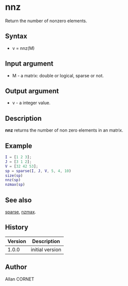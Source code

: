 

# nnz

Return the number of nonzero elements.

## Syntax

- v = nnz(M)

## Input argument

 - M - a matrix: double or logical, sparse or not.

## Output argument

 - v - a integer value.

## Description


  <p><b>nnz</b> returns the number of non zero elements in an matrix.</p>


## Example

```matlab
I = [1 2 3];
J = [3 1 2];
V = [32 42 53];
sp = sparse(I, J, V, 5, 4, 10)
size(sp)
nnz(sp)
nzmax(sp)
```

## See also

[sparse](sparse.md), [nzmax](nzmax.md).
## History

|Version|Description|
|------|------|
|1.0.0|initial version|


## Author

Allan CORNET



